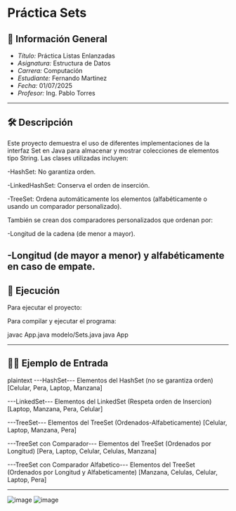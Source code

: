 # Práctica Sets

## 📌 Información General

- *Título:* Práctica Listas Enlanzadas
- *Asignatura:* Estructura de Datos
- *Carrera:* Computación
- *Estudiante:* Fernando Martinez
- *Fecha:* 01/07/2025
- *Profesor:* Ing. Pablo Torres

---

## 🛠 Descripción

Este proyecto demuestra el uso de diferentes implementaciones de la interfaz Set en Java para almacenar y mostrar colecciones de elementos tipo String. Las clases utilizadas incluyen:

-HashSet: No garantiza orden.

-LinkedHashSet: Conserva el orden de inserción.

-TreeSet: Ordena automáticamente los elementos (alfabéticamente o usando un comparador personalizado).

También se crean dos comparadores personalizados que ordenan por:

-Longitud de la cadena (de menor a mayor).

-Longitud (de mayor a menor) y alfabéticamente en caso de empate.
---
## 🚀 Ejecución

Para ejecutar el proyecto:

Para compilar y ejecutar el programa:

javac App.java modelo/Sets.java
java App



---

## 🧑‍💻 Ejemplo de Entrada

plaintext
---HashSet---
Elementos del HashSet (no se garantiza orden)
[Celular, Pera, Laptop, Manzana]

---LinkedSet---
Elementos del LinkedSet (Respeta orden de Insercion)
[Laptop, Manzana, Pera, Celular]

---TreeSet---
Elementos del TreeSet (Ordenados-Alfabeticamente)
[Celular, Laptop, Manzana, Pera]

---TreeSet con Comparador---
Elementos del TreeSet (Ordenados por Longitud)
[Pera, Laptop, Celular, Celulas, Manzana]

---TreeSet con Comparador Alfabetico---
Elementos del TreeSet (Ordenados por Longitud y Alfabeticamente)
[Manzana, Celulas, Celular, Laptop, Pera]



---

![image](https://github.com/user-attachments/assets/33a6a39a-1ebd-41df-ab63-28bce5012ca5)
![image](https://github.com/user-attachments/assets/a952b001-43ac-4999-9624-8a64a55b7548)


